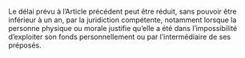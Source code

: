 Le délai prévu à l’Article précédent peut être réduit, sans pouvoir être inférieur à un
an, par la juridiction compétente, notamment lorsque la personne physique ou morale justifie
qu’elle a été dans l’impossibilité d’exploiter son fonds personnellement ou par l’intermédiaire
de ses préposés.